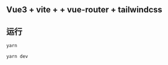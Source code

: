 ## Vue3 + vite + + vue-router + tailwindcss


## 运行
```javascript
yarn

```

```javascript
yarn dev
```